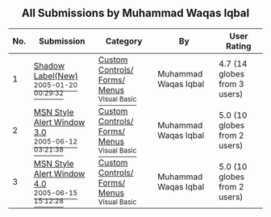 ﻿<div align="center">

## All Submissions by Muhammad Waqas Iqbal

</div>

No.  | Submission | Category | By   | User Rating
---- | ---------- | -------- | ---- | -----------
1 | [Shadow Label\(New\)<br /><sup>2005-01-20 00:29:32</sup>](https://github.com/Planet-Source-Code/muhammad-waqas-iqbal-shadow-label-new__1-61997) | [Custom Controls/ Forms/  Menus<br /><sup>Visual Basic</sup>](../ByCategory/custom-controls-forms-menus__1-4.md) | Muhammad Waqas Iqbal | 4.7 (14 globes from 3 users)
2 | [MSN Style Alert Window 3\.0<br /><sup>2005-06-12 03:21:38</sup>](https://github.com/Planet-Source-Code/muhammad-waqas-iqbal-msn-style-alert-window-3-0__1-61107) | [Custom Controls/ Forms/  Menus<br /><sup>Visual Basic</sup>](../ByCategory/custom-controls-forms-menus__1-4.md) | Muhammad Waqas Iqbal | 5.0 (10 globes from 2 users)
3 | [MSN Style Alert Window 4\.0<br /><sup>2005-06-15 15:12:28</sup>](https://github.com/Planet-Source-Code/muhammad-waqas-iqbal-msn-style-alert-window-4-0__1-61315) | [Custom Controls/ Forms/  Menus<br /><sup>Visual Basic</sup>](../ByCategory/custom-controls-forms-menus__1-4.md) | Muhammad Waqas Iqbal | 5.0 (10 globes from 2 users)

